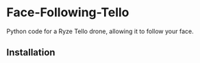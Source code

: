 # Face-Following-Tello
Python code for a Ryze Tello drone, allowing it to follow your face.

## Installation
